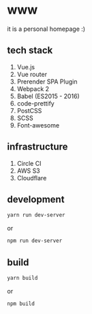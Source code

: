 # www

it is a personal homepage :)

## tech stack

1. Vue.js
  1. Vue router
  2. Prerender SPA Plugin
2. Webpack 2
3. Babel (ES2015 - 2016)
4. code-prettify
5. PostCSS
6. SCSS
7. Font-awesome

## infrastructure

1. Circle CI
2. AWS S3
3. Cloudflare

## development

```bash
yarn run dev-server
```

or

```bash
npm run dev-server
```

## build

```bash
yarn build
```

or

```bash
npm build
```
